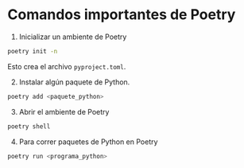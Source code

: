 # Comandos importantes de Poetry

1. Inicializar un ambiente de Poetry
```bash
poetry init -n
```
Esto crea el archivo `pyproject.toml`.

2. Instalar algún paquete de Python.
```bash
poetry add <paquete_python>
```

3. Abrir el ambiente de Poetry
```bash
poetry shell
```

4. Para correr paquetes de Python en Poetry
```bash
poetry run <programa_python>
```
